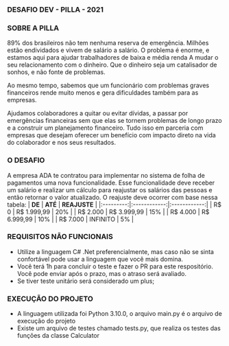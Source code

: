 ### DESAFIO DEV - PILLA - 2021

### SOBRE A PILLA

89% dos brasileiros não tem nenhuma reserva de emergência. Milhões estão endividados e vivem de salário a salário. O problema é enorme, e estamos aqui para ajudar trabalhadores de baixa e média renda A mudar o seu relacionamento com o dinheiro. Que o dinheiro seja um catalisador de sonhos, e não fonte de problemas.

Ao mesmo tempo, sabemos que um funcionário com problemas graves financeiros rende muito menos e gera dificuldades também para as empresas.

Ajudamos colaboradores a quitar ou evitar dívidas, a passar por emergências financeiras sem que elas se tornem problemas de longo prazo e a construir um planejamento financeiro. Tudo isso em parceria com empresas que desejam oferecer um benefício com impacto direto na vida do colaborador e nos seus resultados.


### O DESAFIO

A empresa ADA te contratou para implementar no sistema de folha de pagamentos uma nova funcionalidade.
Esse funcionalidade deve receber um salário e realizar um cálculo para reajustar os salários das pessoas e então retornar o valor atualizado.
O reajuste deve ocorrer com base nessa tabela:
| **DE**    | **ATÉ**      | **REAJUSTE** |
|:---------:|:------------:|:------------:|
| R$ 0      | R$ 1\.999,99 | 20%          |
| R$ 2\.000 | R$ 3\.999,99 | 15%          |
| R$ 4\.000 | R$ 6\.999,99 | 10%          |
| R$ 7\.000 | INFINITO     | 5%           |


### REQUISITOS NÃO FUNCIONAIS

- Utilize a linguagem C# .Net preferencialmente, mas caso não se sinta confortável pode usar a linguagem que você mais domina. 
- Você terá 1h para concluir o teste e fazer o PR para este respositório. Você pode enviar após o prazo, mas o atraso será avaliado.
- Se tiver teste unitário será considerado um plus;

### EXECUÇÃO DO PROJETO

- A linguagem utilizada foi Python 3.10.0, o arquivo main.py é o arquivo de execução do projeto
- Existe um arquivo de testes chamado tests.py, que realiza os testes das funções da classe Calculator
